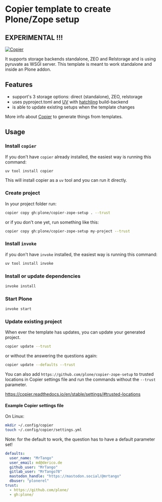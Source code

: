 # Copier template to create Plone/Zope setup
## EXPERIMENTAL !!!

[![Copier](https://img.shields.io/endpoint?url=https://raw.githubusercontent.com/copier-org/copier/master/img/badge/badge-grayscale-inverted-border-orange.json)](https://github.com/copier-org/copier)

It supports storage backends standalone, ZEO and Relstorage and is using pyruvate as WSGI server.
This template is meant to work standalone and inside an Plone addon.

## Features

- support's 3 storage options: direct (standalone), ZEO, relstorage
- uses pyproject.toml and [UV](https://docs.astral.sh/uv/) with [hatchling](https://hatch.pypa.io/1.13/config/build/#build-system) build-backend
- is able to update existing setups when the template changes

More info about [Copier](https://copier.readthedocs.io/en/stable/) to generate things from templates.


## Usage

### Install `copier`

If you don't have `copier` already installed, the easiest way is running this command:

```sh
uv tool install copier
```

This will install copier as a `uv` tool and you can run it directly.

### Create project

In your project folder run:

```sh
copier copy gh:plone/copier-zope-setup . --trust
```

or if you don't one yet, run something like this:

```sh
copier copy gh:plone/copier-zope-setup my-project --trust
```

### Install `invoke`

if you don't have `invoke` installed, the easiest way is running this command:

```sh
uv tool install invoke
```


### Install or update dependencies

```sh
invoke install
```

### Start Plone

```sh
invoke start
```

### Update existing project

When ever the template has updates, you can update your generated project.

```sh
copier update --trust
```

or without the answering the questions again:

```sh
copier update --defaults --trust
```

You can also add `https://github.com/plone/copier-zope-setup` to trusted locations in Copier settings file and run the commands without the `--trust` parameter.

https://copier.readthedocs.io/en/stable/settings/#trusted-locations


#### Example Copier settings file

On Linux:

```sh
mkdir ~/.config/copier
touch ~/.config/copier/settings.yml
```

Note: for the default to work, the question has to have a default parameter set!

```yml
defaults:
  user_name: "MrTango"
  user_email: md@derico.de
  github_user: "MrTango"
  gitlab_user: "MrTango78"
  mastodon_handle: "https://mastodon.social/@mrtango"
  dbuser: "plonerel"
trust:
  - https://github.com/plone/
  - gh:plone/
```